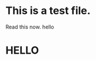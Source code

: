<!DOCTYPE>
<html>
<body>
	<h1>This is a test file.</h1> 
	<p> Read this now. 
		hello 
	</p>
    <h1> HELLO </h1>
    </body>
